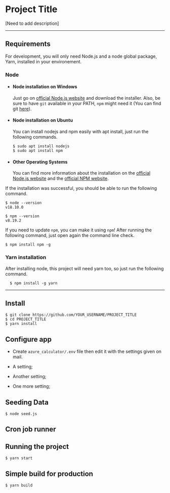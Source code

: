 # Project Title

[Need to add description]

---
## Requirements

For development, you will only need Node.js and a node global package, Yarn, installed in your environement.

### Node
- #### Node installation on Windows

  Just go on [official Node.js website](https://nodejs.org/) and download the installer.
Also, be sure to have `git` available in your PATH, `npm` might need it (You can find git [here](https://git-scm.com/)).

- #### Node installation on Ubuntu

  You can install nodejs and npm easily with apt install, just run the following commands.

      $ sudo apt install nodejs
      $ sudo apt install npm

- #### Other Operating Systems
  You can find more information about the installation on the [official Node.js website](https://nodejs.org/) and the [official NPM website](https://npmjs.org/).

If the installation was successful, you should be able to run the following command.

    $ node --version
    v18.10.0

    $ npm --version
    v8.19.2

If you need to update `npm`, you can make it using `npm`! After running the following command, just open again the command line check.

    $ npm install npm -g

###
### Yarn installation
  After installing node, this project will need yarn too, so just run the following command.

      $ npm install -g yarn

---

## Install

    $ git clone https://github.com/YOUR_USERNAME/PROJECT_TITLE
    $ cd PROJECT_TITLE
    $ yarn install

## Configure app

- Create `azure_calculator/.env` file then edit it with the settings given on mail.

    
- A setting;
- Another setting;
- One more setting;

## Seeding Data 

    $ node seed.js

## Cron job runner


## Running the project

    $ yarn start

## Simple build for production

    $ yarn build
